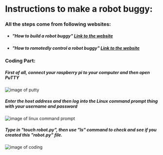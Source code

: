 # Instructions to make a robot buggy:
### All the steps come from following websites:
  * ##### "How to build a robot buggy" [Link to the website](https://projects.raspberrypi.org/en/projects/build-a-buggy)
  * ##### "How to romotedly control a robot buggy" [Link to the website](https://projects.raspberrypi.org/en/projects/remote-control-buggy)

### Coding Part:
##### First of all, connect your raspberry pi to your computer and then open PuTTY
![image of putty](https://images.ctfassets.net/0lvk5dbamxpi/3128zvPEmpHTiBw8mDQj5w/fcc8610ddf64e53cbef743190984afe8/PuTTY_Windows_configuration_and_connection_screen_with_profile_save_option)
##### Enter the host address and then log into the Linux command prompt thing with your username and password
![image of linux command prompt](https://tutorials-raspberrypi.de/wp-content/uploads/2014/03/putty2.png)
##### Type in "touch robot.py", then use "ls" command to check and see if you created this "robot.py" file.
![image of coding]()
